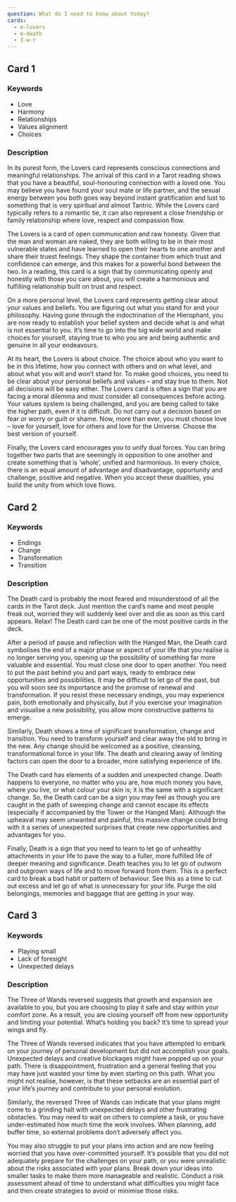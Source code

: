 ```yaml
---
question: What do I need to know about today?
cards:
  - m-lovers
  - m-death
  - 3-w-r
---
```


## Card 1
### Keywords
- Love
- Harmony
- Relationships
- Values alignment
- Choices

### Description
In its purest form, the Lovers card represents conscious connections and meaningful relationships. The arrival of this card in a Tarot reading shows that you have a beautiful, soul-honouring connection with a loved one. You may believe you have found your soul mate or life partner, and the sexual energy between you both goes way beyond instant gratification and lust to something that is very spiritual and almost Tantric. While the Lovers card typically refers to a romantic tie, it can also represent a close friendship or family relationship where love, respect and compassion flow.

The Lovers is a card of open communication and raw honesty. Given that the man and woman are naked, they are both willing to be in their most vulnerable states and have learned to open their hearts to one another and share their truest feelings. They shape the container from which trust and confidence can emerge, and this makes for a powerful bond between the two. In a reading, this card is a sign that by communicating openly and honestly with those you care about, you will create a harmonious and fulfilling relationship built on trust and respect.

On a more personal level, the Lovers card represents getting clear about your values and beliefs. You are figuring out what you stand for and your philosophy. Having gone through the indoctrination of the Hierophant, you are now ready to establish your belief system and decide what is and what is not essential to you. It’s time to go into the big wide world and make choices for yourself, staying true to who you are and being authentic and genuine in all your endeavours.

At its heart, the Lovers is about choice. The choice about who you want to be in this lifetime, how you connect with others and on what level, and about what you will and won’t stand for. To make good choices, you need to be clear about your personal beliefs and values – and stay true to them. Not all decisions will be easy either. The Lovers card is often a sign that you are facing a moral dilemma and must consider all consequences before acting. Your values system is being challenged, and you are being called to take the higher path, even if it is difficult. Do not carry out a decision based on fear or worry or guilt or shame. Now, more than ever, you must choose love – love for yourself, love for others and love for the Universe. Choose the best version of yourself.

Finally, the Lovers card encourages you to unify dual forces. You can bring together two parts that are seemingly in opposition to one another and create something that is ‘whole’, unified and harmonious. In every choice, there is an equal amount of advantage and disadvantage, opportunity and challenge, positive and negative. When you accept these dualities, you build the unity from which love flows.


## Card 2
### Keywords
- Endings
- Change
- Transformation
- Transition

### Description
The Death card is probably the most feared and misunderstood of all the cards in the Tarot deck. Just mention the card’s name and most people freak out, worried they will suddenly keel over and die as soon as this card appears. Relax! The Death card can be one of the most positive cards in the deck.

After a period of pause and reflection with the Hanged Man, the Death card symbolises the end of a major phase or aspect of your life that you realise is no longer serving you, opening up the possibility of something far more valuable and essential. You must close one door to open another. You need to put the past behind you and part ways, ready to embrace new opportunities and possibilities. It may be difficult to let go of the past, but you will soon see its importance and the promise of renewal and transformation. If you resist these necessary endings, you may experience pain, both emotionally and physically, but if you exercise your imagination and visualise a new possibility, you allow more constructive patterns to emerge.

Similarly, Death shows a time of significant transformation, change and transition. You need to transform yourself and clear away the old to bring in the new. Any change should be welcomed as a positive, cleansing, transformational force in your life. The death and clearing away of limiting factors can open the door to a broader, more satisfying experience of life.

The Death card has elements of a sudden and unexpected change. Death happens to everyone, no matter who you are, how much money you have, where you live, or what colour your skin is; it is the same with a significant change. So, the Death card can be a sign you may feel as though you are caught in the path of sweeping change and cannot escape its effects (especially if accompanied by the Tower or the Hanged Man). Although the upheaval may seem unwanted and painful, this massive change could bring with it a series of unexpected surprises that create new opportunities and advantages for you.

Finally, Death is a sign that you need to learn to let go of unhealthy attachments in your life to pave the way to a fuller, more fulfilled life of deeper meaning and significance. Death teaches you to let go of outworn and outgrown ways of life and to move forward from them. This is a perfect card to break a bad habit or pattern of behaviour. See this as a time to cut out excess and let go of what is unnecessary for your life. Purge the old belongings, memories and baggage that are getting in your way.


## Card 3
### Keywords
- Playing small
- Lack of foresight
- Unexpected delays

### Description
The Three of Wands reversed suggests that growth and expansion are available to you, but you are choosing to play it safe and stay within your comfort zone. As a result, you are closing yourself off from new opportunity and limiting your potential. What’s holding you back? It’s time to spread your wings and fly.

The Three of Wands reversed indicates that you have attempted to embark on your journey of personal development but did not accomplish your goals. Unexpected delays and creative blockages might have popped up on your path. There is disappointment, frustration and a general feeling that you may have just wasted your time by even starting on this path. What you might not realise, however, is that these setbacks are an essential part of your life’s journey and contribute to your personal evolution.

Similarly, the reversed Three of Wands can indicate that your plans might come to a grinding halt with unexpected delays and other frustrating obstacles. You may need to wait on others to complete a task, or you have under-estimated how much time the work involves. When planning, add buffer time, so external problems don‘t adversely affect you.

You may also struggle to put your plans into action and are now feeling worried that you have over-committed yourself. It’s possible that you did not adequately prepare for the challenges on your path, or you were unrealistic about the risks associated with your plans. Break down your ideas into smaller tasks to make them more manageable and realistic. Conduct a risk assessment ahead of time to understand what difficulties you might face and then create strategies to avoid or minimise those risks.

